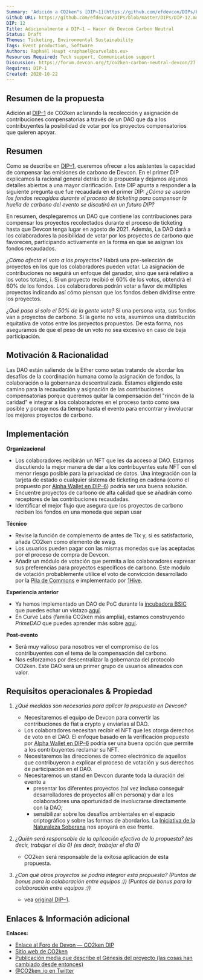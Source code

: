 ```yaml
---
Summary: 'Adición a CO2ken"s [DIP–1](https://github.com/efdevcon/DIPs/blob/master/DIPs/DIP-1. d) clarificar la recolección y asignación de contribuciones compensatorias a través de un DAO que da a los colaboradores la posibilidad de votar por los proyectos compensatorios que desean apoyar.'
Github URL: https://github.com/efdevcon/DIPs/blob/master/DIPs/DIP-12.md
DIP: 12
Title: Adicionalmente a DIP–1 — Hacer de Devcon Carbon Neutral
Status: Draft
Themes: Ticketing, Environmental Sustainability
Tags: Event production, Software
Authors: Raphaël Haupt <raphael@curvelabs.eu>
Resources Required: Tech support, Communication support
Discussion: https://forum.devcon.org/t/co2ken-carbon-neutral-devcon/27
Requires: DIP-1
Created: 2020-10-22
---
```


## Resumen de la propuesta
Adición al [DIP–1](https://github.com/efdevcon/DIPs/blob/master/DIPs/DIP-1.md) de CO2ken aclarando la recolección y asignación de contribuciones compensatorias a través de un DAO que da a los contribuyentes la posibilidad de votar por los proyectos compensatorios que quieren apoyar.

## Resumen
Como se describe en [DIP–1](https://github.com/efdevcon/DIPs/blob/master/DIPs/DIP-1.md), queremos ofrecer a los asistentes la capacidad de compensar las emisiones de carbono de Devcon. En el primer DIP explicamos la racional general detrás de la propuesta y dejamos algunos detalles abiertos a una mayor clarificación. Este DIP apunta a responder a la siguiente pregunta que fue recaudada en el primer DIP: _¿Cómo se usarán los fondos recogidos durante el proceso de ticketing para compensar la huella de carbono del evento se discutirá en un futuro DIP?_

En resumen, desplegaremos un DAO que contiene las contribuciones para compensar los proyectos recolectados durante el proceso de ticketing hasta que Devcon tenga lugar en agosto de 2021. Además, La DAO dará a los colaboradores la posibilidad de votar por los proyectos de carbono que favorecen, participando activamente en la forma en que se asignan los fondos recaudados.

_¿Cómo afecta el voto a los proyectos?_ Habrá una pre-selección de proyectos en los que los colaboradores pueden votar. La asignación de contribuciones no seguirá un enfoque del ganador, sino que será relativo a los votos totales, i. Si un proyecto recibió el 60% de los votos, obtendrá el 60% de los fondos. Los colaboradores podrán votar a favor de múltiples proyectos indicando así cómo piensan que los fondos deben dividirse entre los proyectos.

_¿Qué pasa si solo el 50% de la gente vota?_ Si una persona vota, sus fondos van a proyectos de carbono. Si la gente no vota, asumimos una distribución equitativa de votos entre los proyectos propuestos. De esta forma, nos aseguramos de que el peso de un voto no sea excesivo en caso de baja participación.

## Motivación & Racionalidad
Las DAO están saliendo de la Ether como setas tratando de abordar los desafíos de la coordinación humana como la asignación de fondos, la colaboración o la gobernanza descentralizada. Estamos eligiendo este camino para la recaudación y asignación de las contribuciones compensatorias porque queremos quitar la compensación del "rincón de la caridad" e integrar a los colaboradores en el proceso tanto como sea posible y porque nos da tiempo hasta el evento para encontrar y involucrar los mejores proyectos de carbono.


## Implementación
**Organizacional**

- Los colaboradores recibirán un NFT que les da acceso al DAO. Estamos discutiendo la mejor manera de dar a los contribuyentes este NFT con el menor riesgo posible para la privacidad de datos. Una integración con la tarjeta de estado [](https://github.com/efdevcon/DIPs/blob/master/DIPs/DIP-5.md) o cualquier sistema de ticketing en cadena (como el propuesto por [Alpha Wallet en DIP–6](https://github.com/efdevcon/DIPs/blob/master/DIPs/DIP-6.md)) podría ser una buena solución.
- Encuentre proyectos de carbono de alta calidad que se añadirán como receptores de las contribuciones recaudadas.
- Identificar el mejor flujo que asegura que los proyectos de carbono reciban los fondos en una moneda que sepan usar

**Técnico**

- Revise la función de complemento de antes de Tix y, si es satisfactorio, añada CO2ken como elemento de swag.
- Los usuarios pueden pagar con las mismas monedas que las aceptadas por el proceso de compra de Devcon.
- Añadir un módulo de votación que permita a los colaboradores expresar sus preferencias para proyectos específicos de carbono. Este módulo de votación probablemente utilice el voto de convicción desarrollado por la [Pila de Commons](https://commonsstack.org/) e implementado por [1Hive](https://1hive.org/#/).

**Experiencia anterior**

- Ya hemos implementado un DAO de PoC durante la [incubadora BSIC](https://blockchainforsocialimpact.com/incubator-winners-2020/) que puedes echar un vistazo [aquí](http://dao.co2ken.io/).
- En Curve Labs (familia CO2ken más amplia), estamos construyendo _PrimeDAO_ que puedes aprender más sobre [aquí](https://liquiddao.eth.link/#/).

**Post-evento**

- Será muy valioso para nosotros ver el compromiso de los contribuyentes con el tema de la compensación del carbono.
- Nos esforzamos por descentralizar la gobernanza del protocolo CO2ken. Este DAO será un primer grupo de usuarios alineados con valor.

## Requisitos operacionales & Propiedad
1. *¿Qué medidas son necesarias para aplicar la propuesta en Devcon?*
    - Necesitaremos el equipo de Devcon para convertir las contribuciones de fiat a crypto y enviarlas al DAO.
    - Los colaboradores necesitan recibir el NFT que les otorga derechos de voto en el DAO. El enfoque basado en la verificación propuesto por [Alpha Wallet en DIP–6](https://github.com/efdevcon/DIPs/blob/master/DIPs/DIP-6.md) podría ser una buena opción que permite a los contribuyentes reclamar su NFT.
    - Necesitaremos las direcciones de correo electrónico de aquellos que contribuyeron a explicar el proceso de votación y sus derechos de participación en el DAO.
    - Necesitaremos un stand en Devcon durante toda la duración del evento a
        - presentar los diferentes proyectos (tal vez incluso conseguir desarrolladores de proyectos allí en persona) y dar a los colaboradores una oportunidad de involucrarse directamente con la DAO;
        - sensibilizar sobre los desafíos ambientales en el espacio criptográfico y sobre las formas de abordarlos. La [Iniciativa de la Naturaleza Soberana](http://sovereignnature.com/) nos apoyará en ese frente.

2. *¿Quién será responsable de la aplicación efectiva de la propuesta? (es decir, trabajar el día 0) (es decir, trabajar el día 0)*
    - CO2ken será responsable de la exitosa aplicación de esta propuesta.
3. *¿Con qué otros proyectos se podría integrar esta propuesta? (Puntos de bonus para la colaboración entre equipos :)) (Puntos de bonus para la colaboración entre equipos :))*
    - vea [original DIP–1](https://github.com/efdevcon/DIPs/blob/master/DIPs/DIP-1.md).

## Enlaces & Información adicional

**Enlaces:**
* [Enlace al Foro de Devon — CO2ken DIP](https://forum.devcon.org/t/co2ken-carbon-neutral-devcon/27)
* [Sitio web de CO2ken](https://www.co2ken.io/)
* [Publicación media que describe el Génesis del proyecto (las cosas han cambiado desde entonces)](https://medium.com/curve-labs/co2ken-genesis-74d7a1387ea1)
* [@CO2ken_io en Twitter](https://twitter.com/CO2ken_io)
